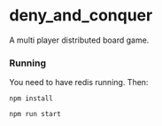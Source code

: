 # deny_and_conquer
A multi player distributed board game.

### Running
You need to have redis running. Then:

`npm install`

`npm run start`
